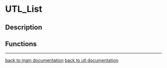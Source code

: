 # UTL_List

## Description

## Functions

---

[back to main documentation](readme.md)
[back to utl documentation](utl.md)